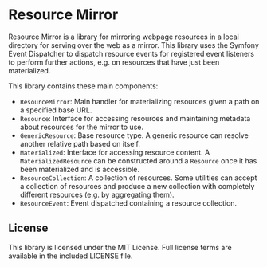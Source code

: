Resource Mirror
===============

Resource Mirror is a library for mirroring webpage resources in a local directory for serving over the web as a mirror.
This library uses the Symfony Event Dispatcher to dispatch resource events for registered event listeners to perform
further actions, e.g. on resources that have just been materialized.

This library contains these main components:

* `ResourceMirror`: Main handler for materializing resources given a path on a specified base URL.
* `Resource`: Interface for accessing resources and maintaining metadata about resources for the mirror to use.
* `GenericResource`: Base resource type. A generic resource can resolve another relative path based on itself.
* `Materialized`: Interface for accessing resource content. A `MaterializedResource` can be constructed around a
  `Resource` once it has been materialized and is accessible.
* `ResourceCollection`: A collection of resources. Some utilities can accept a collection of resources and produce a new
  collection with completely different resources (e.g. by aggregating them).
* `ResourceEvent`: Event dispatched containing a resource collection.

License
-------

This library is licensed under the MIT License. Full license terms are available in the included LICENSE file.
